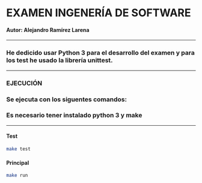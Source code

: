# EXAMEN INGENERÍA DE SOFTWARE

#### Autor: Alejandro Ramírez Larena

---

### He dedicido usar Python 3 para el desarrollo del examen y para los test he usado la librería unittest.

---

### EJECUCIÓN

### Se ejecuta con los siguentes comandos:

### Es necesario tener instalado python 3 y make

---

#### Test

```bash
make test
```

#### Principal

```bash
make run
```
